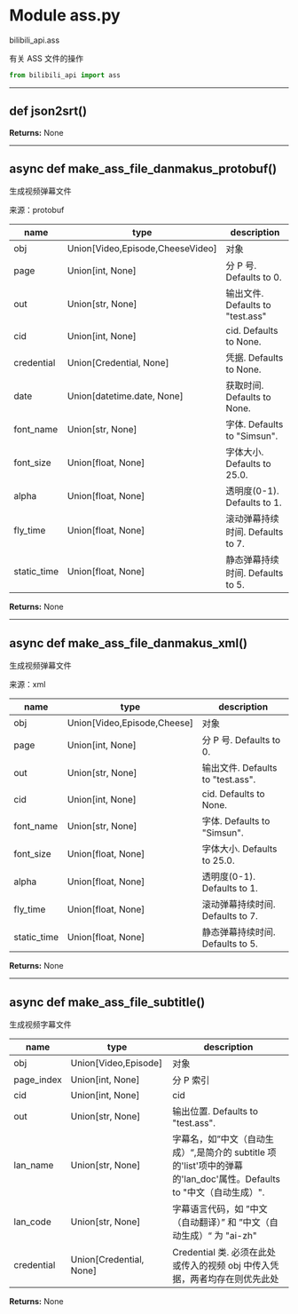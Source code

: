 # Module ass.py


bilibili_api.ass

有关 ASS 文件的操作


``` python
from bilibili_api import ass
```

---

## def json2srt()




**Returns:** None



---

## async def make_ass_file_danmakus_protobuf()

生成视频弹幕文件

来源：protobuf


| name | type | description |
| - | - | - |
| obj | Union[Video,Episode,CheeseVideo] | 对象 |
| page | Union[int, None] | 分 P 号. Defaults to 0. |
| out | Union[str, None] | 输出文件. Defaults to "test.ass" |
| cid | Union[int, None] | cid. Defaults to None. |
| credential | Union[Credential, None] | 凭据. Defaults to None. |
| date | Union[datetime.date, None] | 获取时间. Defaults to None. |
| font_name | Union[str, None] | 字体. Defaults to "Simsun". |
| font_size | Union[float, None] | 字体大小. Defaults to 25.0. |
| alpha | Union[float, None] | 透明度(0-1). Defaults to 1. |
| fly_time | Union[float, None] | 滚动弹幕持续时间. Defaults to 7. |
| static_time | Union[float, None] | 静态弹幕持续时间. Defaults to 5. |

**Returns:** None



---

## async def make_ass_file_danmakus_xml()

生成视频弹幕文件

来源：xml


| name | type | description |
| - | - | - |
| obj | Union[Video,Episode,Cheese] | 对象 |
| page | Union[int, None] | 分 P 号. Defaults to 0. |
| out | Union[str, None] | 输出文件. Defaults to "test.ass". |
| cid | Union[int, None] | cid. Defaults to None. |
| font_name | Union[str, None] | 字体. Defaults to "Simsun". |
| font_size | Union[float, None] | 字体大小. Defaults to 25.0. |
| alpha | Union[float, None] | 透明度(0-1). Defaults to 1. |
| fly_time | Union[float, None] | 滚动弹幕持续时间. Defaults to 7. |
| static_time | Union[float, None] | 静态弹幕持续时间. Defaults to 5. |

**Returns:** None



---

## async def make_ass_file_subtitle()

生成视频字幕文件


| name | type | description |
| - | - | - |
| obj | Union[Video,Episode] | 对象 |
| page_index | Union[int, None] | 分 P 索引 |
| cid | Union[int, None] | cid |
| out | Union[str, None] | 输出位置. Defaults to "test.ass". |
| lan_name | Union[str, None] | 字幕名，如”中文（自动生成）“,是简介的 subtitle 项的'list'项中的弹幕的'lan_doc'属性。Defaults to "中文（自动生成）". |
| lan_code | Union[str, None] | 字幕语言代码，如 ”中文（自动翻译）” 和 ”中文（自动生成）“ 为 "ai-zh" |
| credential | Union[Credential, None] | Credential 类. 必须在此处或传入的视频 obj 中传入凭据，两者均存在则优先此处 |

**Returns:** None



